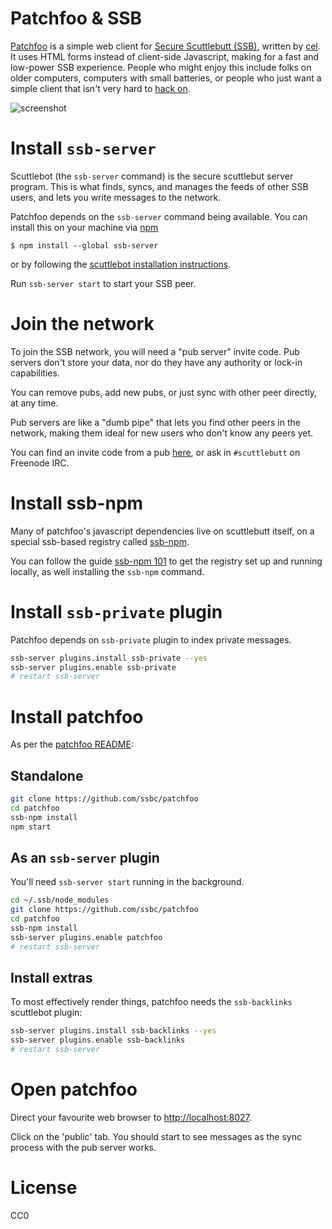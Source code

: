 # Patchfoo & SSB

[Patchfoo](http://git.scuttlebot.io/%25YAg1hicat%2B2GELjE2QJzDwlAWcx0ML%2B1sXEdsWwvdt8%3D.sha256) is a simple web client for [Secure
Scuttlebutt (SSB)](https://scuttlebut.nz), written by
[cel](https://git.scuttlebot.io/%40f%2F6sQ6d2CMxRUhLpspgGIulDxDCwYD7DzFzPNr7u5AU%3D.ed25519).
It uses HTML forms instead of client-side Javascript, making for a fast and
low-power SSB experience. People who might enjoy this include folks on older
computers, computers with small batteries, or people who just want a simple
client that isn't very hard to [hack
on](%25mgQ7t%2BaBDF71ZGmzQVk8yEQiB8Wj2dF5nmmVyYynOoQ%3D.sha256).

![screenshot](screenshot.jpg)

# Install `ssb-server`

Scuttlebot (the `ssb-server` command) is the secure scuttlebut server program. This is
what finds, syncs, and manages the feeds of other SSB users, and lets you write
messages to the network.

Patchfoo depends on the `ssb-server` command being available. You can install this on
your machine via [npm](https://npmjs.org)

```
$ npm install --global ssb-server
```

or by following the [scuttlebot installation
instructions](https://handbook.scuttlebutt.nz/guides/ssb-server/install).

Run `ssb-server start` to start your SSB peer.

# Join the network

To join the SSB network, you will need a "pub server" invite code. Pub servers
don't store your data, nor do they have any authority or lock-in capabilities.

You can remove pubs, add new pubs, or just sync with other peer directly, at any
time.

Pub servers are like a "dumb pipe" that lets you find other peers in the
network, making them ideal for new users who don't know any peers yet.

You can find an invite code from a pub
[here](https://github.com/ssbc/scuttlebot/wiki/Pub-Servers), or ask in
`#scuttlebutt` on Freenode IRC.

# Install ssb-npm

Many of patchfoo's javascript dependencies live on scuttlebutt itself, on a
special ssb-based registry called
[ssb-npm](http://git.scuttlebot.io/%25iqhz%2FsQCZCSp91JYAqfQPzHuDYrjw1geKPf1wJ1CvlA%3D.sha256).

You can follow the guide [ssb-npm 101](https://github.com/noffle/ssb-npm-101) to
get the registry set up and running locally, as well installing the `ssb-npm`
command.

# Install `ssb-private` plugin

Patchfoo depends on `ssb-private` plugin to index private messages.

```sh
ssb-server plugins.install ssb-private --yes
ssb-server plugins.enable ssb-private
# restart ssb-server
```

# Install patchfoo

As per the [patchfoo README](http://git.scuttlebot.io/%25YAg1hicat%2B2GELjE2QJzDwlAWcx0ML%2B1sXEdsWwvdt8%3D.sha256):

## Standalone

```sh
git clone https://github.com/ssbc/patchfoo
cd patchfoo
ssb-npm install
npm start
```

## As an `ssb-server` plugin

You'll need `ssb-server start` running in the background.

```sh
cd ~/.ssb/node_modules
git clone https://github.com/ssbc/patchfoo
cd patchfoo
ssb-npm install
ssb-server plugins.enable patchfoo
# restart ssb-server
```

## Install extras

To most effectively render things, patchfoo needs the `ssb-backlinks` scuttlebot
plugin:

```sh
ssb-server plugins.install ssb-backlinks --yes
ssb-server plugins.enable ssb-backlinks
# restart ssb-server
```

# Open patchfoo

Direct your favourite web browser to [http://localhost:8027](http://localhost:8027).

Click on the 'public' tab. You should start to see messages as the sync process
with the pub server works.

# License

CC0

